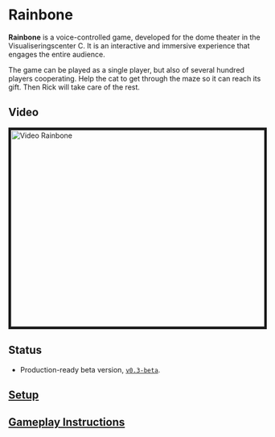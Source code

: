 # Rainbone

__Rainbone__ is a voice-controlled game, developed for the dome theater in the Visualiseringscenter C. It is an interactive and immersive experience that engages the entire audience.

The game can be played as a single player, but also of several hundred players cooperating. Help the cat to get through the maze so it can reach its gift. Then Rick will take care of the rest.

## Video
<a href="https://www.youtube.com/watch?v=pTzU9L-jnaE
" target="_blank"><img src="http://img.youtube.com/vi/pTzU9L-jnaE/hqdefault.jpg" 
alt="Video Rainbone" width="640" height="390" border="5" /></a>

## Status

- Production-ready beta version, [`v0.3-beta`](releases/tag/v0.3-beta).

## [Setup](docs/setup.md)

## [Gameplay Instructions](docs/gameplay-instructions.md)
